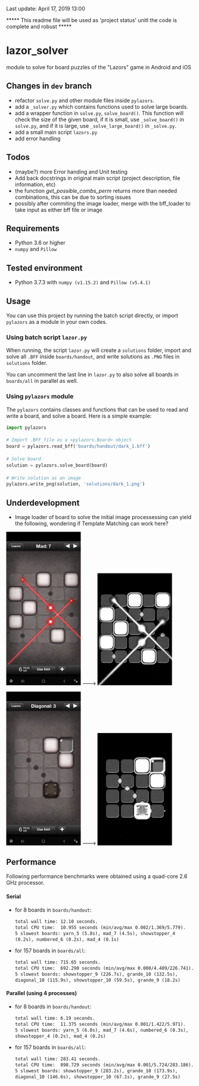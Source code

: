 Last update: April 17, 2019 13:00

***** This readme file will be used as 'project status' unitl the code is complete and robust *****

# lazor_solver
module to solve for board puzzles of the "Lazors" game in Android and iOS


## Changes in `dev` branch

- refactor `solve.py` and other module files inside `pylazors`.
- add a `_solver.py` which contains functions used to solve large boards.
- add a wrapper function in `solve.py`, `solve_board()`. This function will check the size of the given board, 
  if it is small, use `_solve_board()` in `solve.py`, and if it is large, use `_solve_large_board()` in `_solve.py`.
- add a small main script `lazors.py`
- add error handling

## Todos
- (maybe?) more Error handing and Unit testing
- Add back docstrings in original main script (project description, file information, etc)
- the function *get_possible_combs_perm* returns more than needed combinations, this can be due to sorting issues
- possibly after commiting the image loader, merge with the bff_loader to take input as either bff file or image


## Requirements

- Python 3.6 or higher
- `numpy` and `Pillow`


## Tested environment
- Python 3.7.3 with `numpy (v1.15.2)` and `Pillow (v5.4.1)`


## Usage

You can use this project by running the batch script directly, or import `pylazors` as a module in your own codes.

### Using batch script `lazor.py`

When running, the script `lazor.py` will create a `solutions` folder, import and solve all `.BFF` inside 
`boards/handout`, and write solutions as `.PNG` files in `solutions` folder.

You can uncomment the last line in `lazor.py` to also solve all boards in `boards/all` in parallel as well.

### Using `pylazors` module

The `pylazors` contains classes and functions that can be used to read and write a board, and solve a board. Here is a simple example:
```python
import pylazors

# Import .BFF file as a <pylazors.Board> object
board = pylazors.read_bff('boards/handout/dark_1.bff')

# Solve board
solution = pylazors.solve_board(board)

# Write solution as an image
pylazors.write_png(solution, 'solutions/dark_1.png')
```

## Underdevelopment

  - Image loader of board to solve
    the initial image processessing can yield the following, wondering if Template Matching can work here?

  <img src="/utilites/img_reader/Mad_7.jpg" alt="drawing" width="200"/> ---> <img src="/utilites/img_reader/Result_IMAGE.png" alt="drawing" width="200"/>


  <img src="/utilites/img_reader/Diagonal_3.jpg" alt="drawing" width="200"/> ---> <img src="/utilites/img_reader/Result_IMAGE_Diagonal_3.png" alt="drawing" width="200"/>


## Performance

Following performance benchmarks were obtained using a quad-core 2.6 GHz processor.

#### Serial

- for 8 boards in `boards/handout`:

    ```
	total wall time: 12.10 seconds. 
	total CPU time:  10.955 seconds (min/avg/max 0.002/1.369/5.779). 
	5 slowest boards: yarn_5 (5.8s), mad_7 (4.5s), showstopper_4 (0.2s), numbered_6 (0.2s), mad_4 (0.1s)
    ```

- for 157 boards in `boards/all`:

    ```
	total wall time: 715.65 seconds. 
	total CPU time:  692.290 seconds (min/avg/max 0.000/4.409/226.741). 
	5 slowest boards: showstopper_9 (226.7s), grande_10 (132.5s), diagonal_10 (115.9s), showstopper_10 (59.5s), grande_9 (18.2s)
    ```

#### Parallel (using 4 processes)

- for 8 boards in `boards/handout`:

    ```
	total wall time: 6.19 seconds.
	total CPU time:  11.375 seconds (min/avg/max 0.001/1.422/5.971).
	5 slowest boards: yarn_5 (6.0s), mad_7 (4.6s), numbered_6 (0.3s), showstopper_4 (0.2s), mad_4 (0.2s)
    ```

- for 157 boards in `boards/all`:

    ```
	total wall time: 283.41 seconds.
	total CPU time:  898.729 seconds (min/avg/max 0.001/5.724/283.186).
	5 slowest boards: showstopper_9 (283.2s), grande_10 (173.9s), diagonal_10 (146.6s), showstopper_10 (67.1s), grande_9 (27.5s)
    ```
